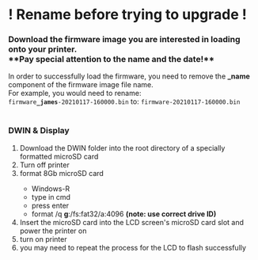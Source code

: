 <h1>! Rename before trying to upgrade !</h1>
<h3>Download the firmware image you are interested in loading onto your printer.
<br>**Pay special attention to the name and the date!**</h3>
In order to successfully load the firmware, you need to remove the <b>_name</b> component of the firmware image file name.<br>
For example, you would need to rename:<br>
<code>firmware<b>_james</font></b>-20210117-160000.bin</code> to: <code>firmware-20210117-160000.bin</code><br>
<br>
<h3>DWIN & Display</h3>
<ol>
  <li>Download the DWIN folder into the root directory of a specially formatted microSD card</li>
  <li>Turn off printer</li>
  <li>format 8Gb microSD card</li>
  <ul>
    <li>Windows-R</li>
    <li>type in cmd</li>
    <li>press enter</li>
    <li>format /q <b>g</b>:/fs:fat32/a:4096  <b>(note: use correct drive ID)</b></li>
  </ul>
  <li>Insert the microSD card into the LCD screen's microSD card slot and power the printer on</li>
  <li>turn on printer</li>
  <li>you may need to repeat the process for the LCD to flash successfully</li>
</ol>
